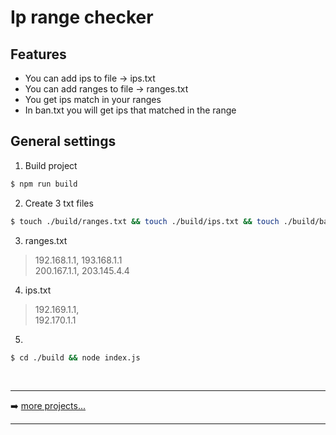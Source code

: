 # Ip range checker

##  Features
* You can add ips to file -> ips.txt
* You can add ranges to file -> ranges.txt
* You get ips match in your ranges
* In ban.txt you will get ips that matched in the range

## General settings

1. Build project
``` bash
$ npm run build
```
2. Create 3 txt files
``` bash
$ touch ./build/ranges.txt && touch ./build/ips.txt && touch ./build/ban.txt
```
3. ranges.txt
> 192.168.1.1, 193.168.1.1<br>
> 200.167.1.1, 203.145.4.4

4. ips.txt
> 192.169.1.1,<br>
> 192.170.1.1

5.
``` bash
$ cd ./build && node index.js
```

<br />

---

➡️ [more projects...](https://github.com/olegtemek)

---
